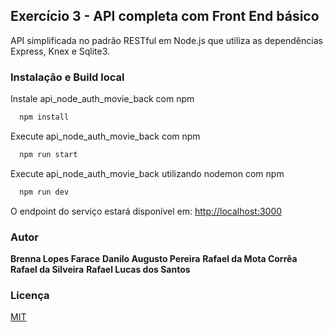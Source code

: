 ## Exercício 3 - API completa com Front End básico

API simplificada no padrão RESTful em Node.js que utiliza as dependências Express, Knex e Sqlite3.

### Instalação e Build local

Instale api_node_auth_movie_back com npm

```bash
  npm install
```

Execute api_node_auth_movie_back com npm

```bash
  npm run start
```
Execute api_node_auth_movie_back utilizando nodemon com npm

```bash
  npm run dev

```
O endpoint do serviço estará disponível em:
[http://localhost:3000](http://localhost:3000/)

### Autor 
**Brenna Lopes Farace**
**Danilo Augusto Pereira**
**Rafael da Mota Corrêa**
**Rafael da Silveira**
**Rafael Lucas dos Santos**

  
### Licença

[MIT](https://choosealicense.com/licenses/mit/)
